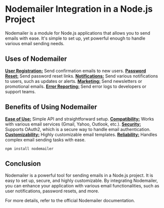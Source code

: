 # Nodemailer Integration in a Node.js Project

Nodemailer is a module for Node.js applications that allows you to send emails with ease. It's simple to set up, yet powerful enough to handle various email sending needs.

## Uses of Nodemailer

<b><u>User Registration:</u></b> Send confirmation emails to new users.
<b><u>Password Reset:</u></b> Send password reset links.
<b><u>Notifications:</u></b> Send various notifications to users, such as updates or alerts.
<b><u>Marketing:</u></b> Send newsletters or promotional emails.
<b><u>Error Reporting:</u></b> Send error logs to developers or support teams.

## Benefits of Using Nodemailer

<b><u>Ease of Use:</b></u> Simple API and straightforward setup.
<b><u>Compatibility:</b></u> Works with various email services (Gmail, Yahoo, Outlook, etc.).
<b><u>Security:</b></u> Supports OAuth2, which is a secure way to handle email authentication.
<b><u>Customizability:</b></u> Highly customizable email templates.
<b><u>Reliability:</b></u> Handles complex email sending tasks with ease.

`npm install nodemailer`

## Conclusion

Nodemailer is a powerful tool for sending emails in a Node.js project. It is easy to set up, secure, and highly customizable. By integrating Nodemailer, you can enhance your application with various email functionalities, such as user notifications, password resets, and more.

For more details, refer to the official Nodemailer documentation.
